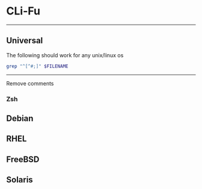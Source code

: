 # CLi-Fu
------------------------------------------------------------------------------


## Universal
The following should work for any unix/linux os


```bash
grep "^[^#;]" $FILENAME
```
-------
Remove comments




### Zsh

## Debian
## RHEL
## FreeBSD
## Solaris

